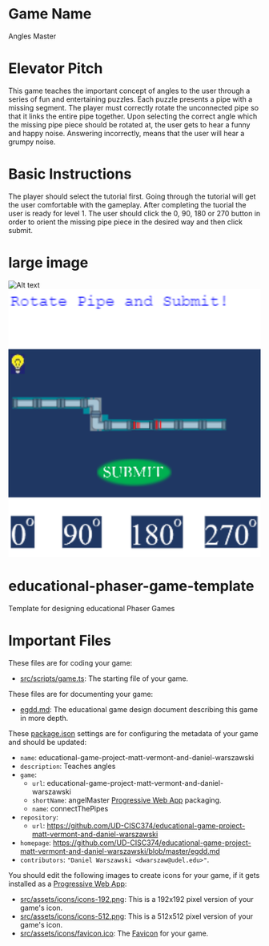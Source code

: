 # Game Name
Angles Master
# Elevator Pitch
This game teaches the important concept of angles to the user through a series of fun and entertaining puzzles. Each puzzle presents a pipe with a missing segment.  The player must correctly rotate the unconnected pipe so that it links the entire pipe together.  Upon selecting the correct angle which the missing pipe piece should be rotated at, the user gets to hear a funny and happy noise.  Answering incorrectly, means that the user will hear a grumpy noise.

# Basic Instructions
The player should select the tutorial first.  Going through the tutorial will get the user comfortable with the gameplay.  After completing the tuorial the user is ready for level 1.  The user should click the 0, 90, 180 or 270 button in order to orient the missing pipe piece in the desired way and then click submit.

# large image

  ![Alt text](./assets/screenshots/large.PNG)
    ![Alt text](./src/assets/screenshots/large.PNG)

# educational-phaser-game-template

Template for designing educational Phaser Games

# Important Files

These files are for coding your game:

* [src/scripts/game.ts](src/scripts/game.ts): The starting file of your game.

These files are for documenting your game:

* [egdd.md](egdd.md): The educational game design document describing this game in more depth.

These [package.json](package.json) settings are for configuring the metadata of your game and should be updated:

* `name`: educational-game-project-matt-vermont-and-daniel-warszawski
* `description`: Teaches angles
* `game`:
    * `url`: educational-game-project-matt-vermont-and-daniel-warszawski
    * `shortName`: angelMaster [Progressive Web App](https://medium.com/@amberleyjohanna/seriously-though-what-is-a-progressive-web-app-56130600a093) packaging.
    * `name`: connectThePipes
* `repository`:
    * `url`: https://github.com/UD-CISC374/educational-game-project-matt-vermont-and-daniel-warszawski
* `homepage`: https://github.com/UD-CISC374/educational-game-project-matt-vermont-and-daniel-warszawski/blob/master/egdd.md
* `contributors`: `"Daniel Warszawski <dwarszaw@udel.edu>"`.

You should edit the following images to create icons for your game, if it gets installed as a [Progressive Web App](https://medium.com/@amberleyjohanna/seriously-though-what-is-a-progressive-web-app-56130600a093):

* [src/assets/icons/icons-192.png](src/assets/icons/icons-192.png): This is a 192x192 pixel version of your game's icon.
* [src/assets/icons/icons-512.png](src/assets/icons/icons-512.png): This is a 512x512 pixel version of your game's icon.
* [src/assets/icons/favicon.ico](src/assets/icons/favicon.ico): The [Favicon](https://en.wikipedia.org/wiki/Favicon) for your game.
